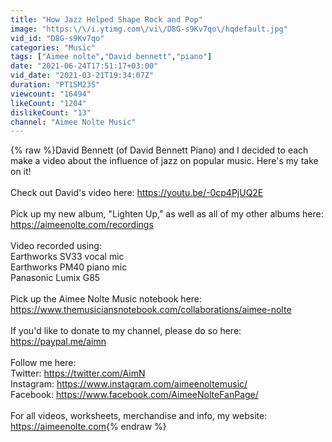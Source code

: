 ```yaml
---
title: "How Jazz Helped Shape Rock and Pop"
image: "https:\/\/i.ytimg.com\/vi\/D8G-s9Kv7qo\/hqdefault.jpg"
vid_id: "D8G-s9Kv7qo"
categories: "Music"
tags: ["Aimee nolte","David bennett","piano"]
date: "2021-06-24T17:51:17+03:00"
vid_date: "2021-03-21T19:34:07Z"
duration: "PT15M23S"
viewcount: "16494"
likeCount: "1204"
dislikeCount: "13"
channel: "Aimee Nolte Music"
---
```

{% raw %}David Bennett (of David Bennett Piano) and I decided to each make a video about the influence of jazz on popular music. Here's my take on it!<br /><br />Check out David's video here: <a rel="nofollow" target="blank" href="https://youtu.be/-0cp4PjUQ2E">https://youtu.be/-0cp4PjUQ2E</a><br /><br />Pick up my new album, &quot;Lighten Up,&quot; as well as all of my other albums here:<br /><a rel="nofollow" target="blank" href="https://aimeenolte.com/recordings">https://aimeenolte.com/recordings</a><br /><br />Video recorded using: <br />Earthworks SV33 vocal mic<br />Earthworks PM40 piano mic<br />Panasonic Lumix G85<br /><br />Pick up the Aimee Nolte Music notebook here:  <a rel="nofollow" target="blank" href="https://www.themusiciansnotebook.com/collaborations/aimee-nolte">https://www.themusiciansnotebook.com/collaborations/aimee-nolte</a><br /><br />If you'd like to donate to my channel, please do so here: <a rel="nofollow" target="blank" href="https://paypal.me/aimn">https://paypal.me/aimn</a> <br /><br />Follow me here:<br />Twitter: <a rel="nofollow" target="blank" href="https://twitter.com/AimN">https://twitter.com/AimN</a><br />Instagram: <a rel="nofollow" target="blank" href="https://www.instagram.com/aimeenoltemusic/">https://www.instagram.com/aimeenoltemusic/</a><br />Facebook: <a rel="nofollow" target="blank" href="https://www.facebook.com/AimeeNolteFanPage/">https://www.facebook.com/AimeeNolteFanPage/</a><br /><br />For all videos, worksheets, merchandise and info, my website: <a rel="nofollow" target="blank" href="https://aimeenolte.com">https://aimeenolte.com</a>{% endraw %}
